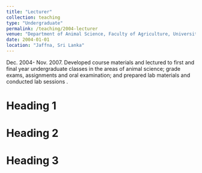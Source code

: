 ```yaml
---
title: "Lecturer"
collection: teaching
type: "Undergraduate"
permalink: /teaching/2004-lecturer
venue: "Department of Animal Science, Faculty of Agriculture, University of Jaffna, Sri Lanka"
date: 2004-01-01
location: "Jaffna, Sri Lanka"
---
```


Dec. 2004- Nov. 2007. Developed course materials and lectured to first and final year undergraduate classes in the areas of animal science; grade exams, assignments and oral examination; and prepared lab materials and conducted lab sessions .

Heading 1
======

Heading 2
======

Heading 3
======